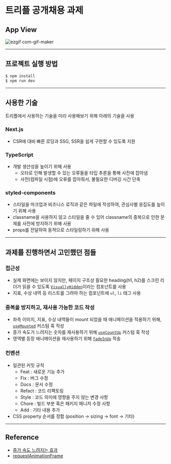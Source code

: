 # 트리플 공개채용 과제 

## App View

![ezgif com-gif-maker](https://user-images.githubusercontent.com/83056347/176737652-06cdd8e2-9763-4da6-a383-d0aa8544d3f4.gif)

---------

## 프로젝트 실행 방법

```bash
$ npm install
$ npm run dev
```

--------

## 사용한 기술 
트리플에서 사용하는 기술을 미리 사용해보기 위해 아래의 기술을 사용<br>

### Next.js

- CSR에 대비 빠른 로딩과 SSG, SSR을 쉽게 구현할 수 있도록 지원

### TypeScript

- 개발 생산성을 높이기 위해 사용
  - 오타로 인해 발생할 수 있는 오류들을 타입 추론을 통해 사전에 잡아냄
  - 사전(컴파일 시점)에 오류를 잡아줘서, 불필요한 디버깅 시간 단축

### styled-components

- 스타일을 마크업과 비즈니스 로직과 같은 파일에 작성하여, 관심사별 응집도를 높이기 위해 사용
- classname을 사용하지 않고 스타일을 줄 수 있어 classname의 중복으로 인한 문제를 사전에 방지하기 위해 사용
- props를 전달하여 동적으로 스타일링하기 위해 사용

--------

## 과제를 진행하면서 고민했던 점들

### 접근성
- 실제 화면에는 보이지 않지만, 페이지 구조상 필요한 heading(h1, h2)를 스크린 리더가 읽을 수 있도록 [`VisuallyHidden`](https://github.com/linehyang/triple-frontend-homework/blob/main/components/VisuallyHidden.tsx)이라는 컴포넌트를 사용
- 지표, 수상 내역 등 리스트를 그려야 하는 컴포넌트에 `ul`, `li` 태그 사용

### 중복을 방지하고, 재사용 가능한 코드 작성
  - 좌측 이미지, 지표, 수상 내역들이 mount 되었을 때 애니메이션을 적용하기 위해, [`useMounted`](https://github.com/linehyang/triple-frontend-homework/blob/main/hooks/useMounted.tsx) 커스텀 훅 작성
  - 증가 속도가 느려지는 숫자를 재사용하기 위해 [`useCountUp`](https://github.com/linehyang/triple-frontend-homework/blob/main/hooks/useCountUp.tsx) 커스텀 훅 작성
  - 영역별 등장 애니메이션을 재사용하기 위해 [`fadeInUp`](https://github.com/linehyang/triple-frontend-homework/blob/main/styles/animation.ts) 적송

### 컨벤션
- 일관된 커밋 규칙
  - Feat : 새로운 기능 추가
  - Fix : 버그 수정
  - Docs : 문서 수정
  - Refact : 코드 리팩토링
  - Style : 코드 의미에 영향을 주지 않는 변경 사항
  - Chore : 빌드 부분 혹은 패키지 매니저 수정 사항
  - Add : 기타 내용 추가
- CSS property 순서를 정함 (position -> sizing -> font -> 기타)

_______ 

## Reference
- [증가 속도 느려지는 효과](https://easings.net/#easeOutCirc)<br>
- [requestAnimationFrame](https://velog.io/@younghwanjoe/requestAnimationFrame%EC%9D%84-%EC%82%AC%EC%9A%A9%ED%95%98%EC%97%AC-%EC%95%A0%EB%8B%88%EB%A9%94%EC%9D%B4%EC%85%98-%EA%B5%AC%ED%98%84%ED%95%98%EA%B8%B0-%EC%83%81)
